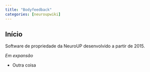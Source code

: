 ```yaml
---
title: "Bodyfeedback"
categories: [neuroupwiki]
---
```


Início
--- 

Software de propriedade da NeuroUP desenvolvido a partir de 2015.

*Em expansão*

- Outra coisa
